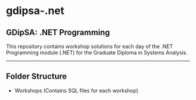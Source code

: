 # gdipsa-.net
## GDipSA: .NET Programming

This repository contains workshop solutions for each day of the .NET Programming module (.NET) for the Graduate Diploma in Systems Analysis.

---

## Folder Structure

- Workshops (Contains SQL files for each workshop)

